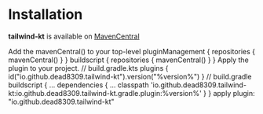 # Installation


**tailwind-kt** is available on [MavenCentral](https://central.sonatype.com/artifact/io.github.dead8309.tailwind-kt/io.github.dead8309.tailwind-kt.gradle.plugin/)

<procedure>
<step>
Add the mavenCentral() to your top-level
<tabs>
<tab title="settings.gradle">
<code-block lang="groovy">
pluginManagement {
    repositories {
        mavenCentral()
    }
}
</code-block>
</tab>
<tab title="build.gradle (legacy)">
<code-block lang="groovy">
buildscript {
    repositories {
        mavenCentral()
    }
}
</code-block>
</tab>
</tabs>
</step>

<step>
Apply the plugin to your project.
<tabs>
<tab title="Kotlin DSL">
<code-block lang="groovy">
// build.gradle.kts
plugins {
    id("io.github.dead8309.tailwind-kt").version("%version%")
}
</code-block>
</tab>
<tab title="Legacy Groovy">
<code-block lang="groovy">
// build.gradle
buildscript {
    ...
    dependencies {
    ...
        classpath 'io.github.dead8309.tailwind-kt:io.github.dead8309.tailwind-kt.gradle.plugin:%version%'
    }
}
apply plugin: "io.github.dead8309.tailwind-kt"
</code-block>
</tab>
</tabs>
</step>
</procedure>